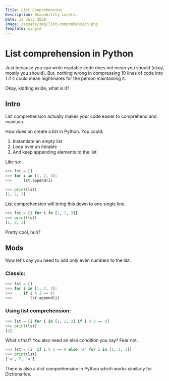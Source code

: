```yaml
---
Title: List Comprehension
Description: Readability counts.
Date: 13 July 2020
Image: /assets/img/list-comprehension.png
Template: single
---
```


# List comprehension in Python

Just because you can write readable code does not mean you should (okay, mostly you should). But, nothing wrong in compressing 10 lines of code into 1 if it could mean nightmares for the person maintaining it.

Okay, kidding aside, what is it?

## Intro

List comprehension actually makes your code easier to comprehend and maintain.

How does on create a list in Python. You could:
1. Instantiate an empty list
2. Loop over an iterable
3. And keep appending elements to the list

Like so:
```python
>>> lst = []
>>> for i in [1, 2, 3]:
>>>     lst.append(i)

>>> print(lst)
[1, 2, 3]
```

List comprehension will bring this down to one single line.
```python
>>> lst = [i for i in [1, 2, 3]]
>>> print(lst)
[1, 2, 3]
```
Pretty cool, huh?

## Mods

Now let's say you need to add only even numbers to the list.

### Classic:
```python
>>> lst = []
>>> for i in [1, 2, 3]:
>>>     if i % 2 == 0:
>>>        lst.append(i)
```

### Using list comprehension:

```python
>>> lst = [i for i in [1, 2, 3] if i % 2 == 0]
>>> print(lst)
[2]
```

What's that? You also need an else condition you say? Fear not.
```python
>>> lst = [i  if i % 2 == 0 else 'a' for i in [1, 2, 3]]
>>> print(lst)
['a', 2, 'a']
```

There is also a dict comprehension in Python which works similarly for Dictionaries.
